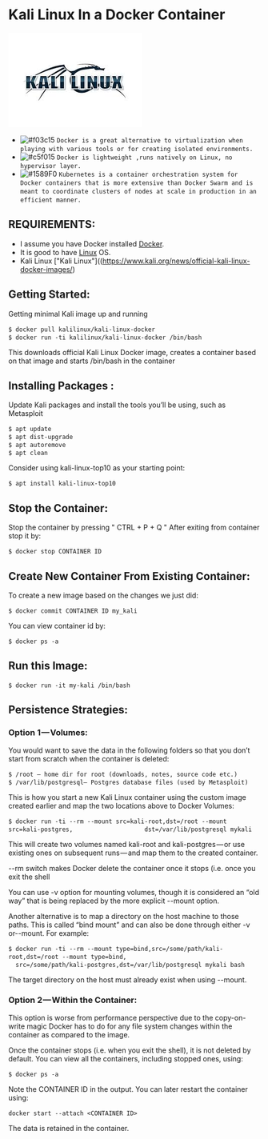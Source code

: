 # Kali Linux In a Docker Container

![](pictures/kali_logo.jpeg)



- ![#f03c15](https://placehold.it/15/f03c15/000000?text=+) `Docker is a great alternative to virtualization when playing with various tools or for creating isolated environments.`
- ![#c5f015](https://placehold.it/15/c5f015/000000?text=+) `Docker is lightweight ,runs natively on Linux, no hypervisor layer.`
- ![#1589F0](https://placehold.it/15/1589F0/000000?text=+) `Kubernetes is a container orchestration system for Docker containers that is more extensive than Docker Swarm and is meant to coordinate clusters of nodes at scale in production in an efficient manner.`

## REQUIREMENTS:


- I assume you have Docker installed [Docker](https://www.docker.com/community-edition).
- It is good to have [Linux](https://www.linux.org/) OS.
- Kali Linux ["Kali Linux"]((https://www.kali.org/news/official-kali-linux-docker-images/)

## Getting Started:

Getting minimal Kali image up and running

```
$ docker pull kalilinux/kali-linux-docker
$ docker run -ti kalilinux/kali-linux-docker /bin/bash
```
This downloads official Kali Linux Docker image, creates a container based on that image and starts /bin/bash in the container

## Installing Packages :
Update Kali packages and install the tools you’ll be using, such as Metasploit
```
$ apt update
$ apt dist-upgrade
$ apt autoremove
$ apt clean
```
Consider using kali-linux-top10 as your starting point:
```
$ apt install kali-linux-top10
```
## Stop the Container:

Stop the container by pressing " CTRL + P + Q "
After exiting from container stop it by:
```
$ docker stop CONTAINER ID
```
## Create New Container From Existing Container:
To create a new image based on the changes we just did:
```
$ docker commit CONTAINER ID my_kali
```
You can view container id by:
```
$ docker ps -a
```
## Run this Image:
```
$ docker run -it my-kali /bin/bash
```
## Persistence Strategies:
### Option 1 — Volumes:
You would want to save the data in the following folders so that you don’t start from scratch when the container is deleted:
```
$ /root — home dir for root (downloads, notes, source code etc.)
$ /var/lib/postgresql— Postgres database files (used by Metasploit)
```
This is how you start a new Kali Linux container using the custom image created earlier and map the two locations above to Docker Volumes:
```
$ docker run -ti --rm --mount src=kali-root,dst=/root --mount src=kali-postgres,                    dst=/var/lib/postgresql mykali
```
This will create two volumes named kali-root and kali-postgres — or use existing ones on subsequent runs — and map them to the created container.

--rm switch makes Docker delete the container once it stops (i.e. once you exit the shell

You can use -v option for mounting volumes, though it is considered an “old way” that is being replaced by the more explicit --mount option.

Another alternative is to map a directory on the host machine to those paths. This is called “bind mount” and can also be done through either -v or--mount. For example:
```
$ docker run -ti --rm --mount type=bind,src=/some/path/kali-root,dst=/root --mount type=bind,   
  src=/some/path/kali-postgres,dst=/var/lib/postgresql mykali bash
```
The target directory on the host must already exist when using --mount.

### Option 2 — Within the Container:
This option is worse from performance perspective due to the copy-on-write magic Docker has to do for any file system changes within the container as compared to the image.

Once the container stops (i.e. when you exit the shell), it is not deleted by default. You can view all the containers, including stopped ones, using:

```
$ docker ps -a
```
Note the CONTAINER ID in the output. You can later restart the container using:
```
docker start --attach <CONTAINER ID>
```
The data is retained in the container.  